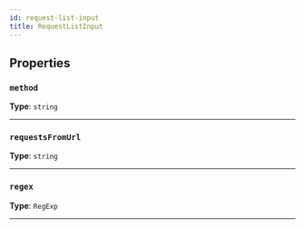 ```yaml
---
id: request-list-input
title: RequestListInput
---
```


<a name="requestlistinput"></a>

## Properties

### `method`

**Type**: `string`

---

### `requestsFromUrl`

**Type**: `string`

---

### `regex`

**Type**: `RegExp`

---
